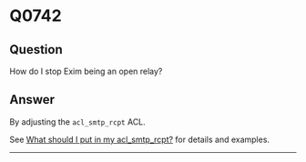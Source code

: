 Q0742
=====

Question
--------

How do I stop Exim being an open relay?

Answer
------

By adjusting the `acl_smtp_rcpt` ACL.

See [What should I put in my acl\_smtp\_rcpt?](Q0743) for details and
examples.

* * * * *
